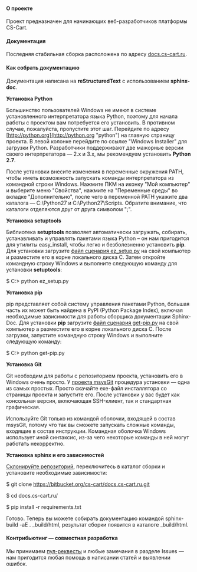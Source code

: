 #### О проекте

Проект предназначен для начинающих веб-разработчиков платформы CS-Cart.

#### Документация

Последняя стабильная сборка расположена по адресу [docs.cs-cart.ru](http://docs.cs-cart.ru "docs.cs-cart.ru").

#### Как собрать документацию

Документация написана на **reStructuredText** с использованием **sphinx-doc**.

**Установка Python**

Большинство пользователей Windows не имеют в системе установленного интерпретатора языка Python, поэтому для начала работы с проектом вам потребуется его установить. В противном случае, пожалуйста, пропустите этот шаг. Перейдите по адресу [http://python.org](http://python.org "python") на главную страницу проекта. В левой колонке перейдите по ссылке "Windows Installer" для загрузки Python. Разработчики поддерживают две мажорные версии своего интерпретатора — 2.x и 3.x, мы рекомендуем установить **Python 2.7**. 

После установки внесите изменения в переменные окружения PATH, чтобы иметь возможность запускать команды интерпретатора из командной строки Windows. Нажмите ПКМ на иконку "Мой компьютер" и выберите меню "Свойства", нажмите на "Переменные среды" во вкладке "Дополнительно", после чего в переменной PATH укажите два каталога — C:\Python27 и C:\Python27\Scripts. Обратите внимание, что каталоги отделяются друг от друга символом ";". 

**Установка setuptools**

Библиотека **setuptools** позволяет автоматически загружать, собирать, устанавливать и управлять пакетами языка Python – он нам пригодится для утилиты easy_install, чтобы легко и безболезненно установить **pip**. Для установки загрузите [файл сценария ez_setup.py](https://bitbucket.org/pypa/setuptools/raw/bootstrap/ez_setup.py) на свой компьютер и разместите его в корне локального диска C. Затем откройте командную строку Windows и выполните следующую команду для установки **setuptools**:

$ C:\> python ez_setup.py

**Установка pip**

pip представляет собой систему управления пакетами Python, большая часть их может быть найдена в PyPI (Python Package Index), включая необходимые зависимости для работы сборщика документации Sphinx-Doc. Для установки **pip** загрузите [файл сценария get-pip.py](https://raw.github.com/pypa/pip/master/contrib/get-pip.py) на свой компьютер а разместите его в корне локального диска C. После загрузки, запустите командную строку Windows и выполните следующую команду:

$ C:\> python get-pip.py

**Установка Git**

Git необходим для работы с репозиторием проекта, установить его в Windows очень просто. У [проекта msysGit](http://msysgit.github.com/) процедура установки — одна из самых простых. Просто скачайте exe-файл инсталлятора со страницы проекта и запустите его. После установки у вас будет как консольная версия, включающая SSH-клиент, так и стандартная графическая.

Используйте Git только из командой оболочки, входящей в состав msysGit, потому что так вы сможете запускать сложные команды, входящие в состав инструкции. Командная оболочка Windows использует иной синтаксис, из-за чего некоторые команды в ней могут работать некорректно.

**Установка sphinx и его зависимостей**

[Склонируйте репозиторий](http://githowto.com/ru/cloningrepositories), переключитесь в каталог сборки и установите необходимые зависимости:

$ git clone https://bitbucket.org/cs-cart/docs.cs-cart.ru.git

$ cd docs.cs-cart.ru/

$ pip install -r requirements.txt

Готово. Теперь вы можете собирать документацию командой sphinx-build -aE . _build/html, результат сборки появится в каталоге _build/html.

#### Контрибьютинг — совместная разработка

Мы принимаем [пул-реквесты](https://confluence.atlassian.com/display/BITBUCKET/Work+with+pull+requests "Work with pull requests") и любые замечания в разделе Issues — нам пригодится любая помощь в написании статей и выявлении ошибок. 


